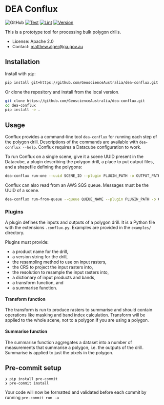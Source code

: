 # DEA Conflux

![GitHub](https://img.shields.io/github/license/GeoscienceAustralia/dea-conflux)
[![Test](https://github.com/GeoscienceAustralia/dea-conflux/actions/workflows/test.yml/badge.svg)](https://github.com/GeoscienceAustralia/dea-conflux/actions/workflows/test.yml) [![Lint](https://github.com/GeoscienceAustralia/dea-conflux/actions/workflows/lint.yml/badge.svg)](https://github.com/GeoscienceAustralia/dea-conflux/actions/workflows/lint.yml) [![Version](https://img.shields.io/docker/v/geoscienceaustralia/dea-conflux?label=version)](https://hub.docker.com/r/geoscienceaustralia/dea-conflux)

This is a prototype tool for processing bulk polygon drills.

- License: Apache 2.0
- Contact: matthew.alger@ga.gov.au

## Installation

Install with `pip`:

```bash
pip install git+https://github.com/GeoscienceAustralia/dea-conflux.git
```

Or clone the repository and install from the local version.

```bash
git clone https://github.com/GeoscienceAustralia/dea-conflux.git
cd dea-conflux
pip install -e .
```

## Usage

Conflux provides a command-line tool `dea-conflux` for running each step of the polygon drill. Descriptions of the commands are available with `dea-conflux --help`. Conflux requires a Datacube configuration to work.

To run Conflux on a single scene, give it a scene UUID present in the Datacube, a plugin describing the polygon drill, a place to put output files, and a shapefile defining the polygons:

```bash
dea-conflux run-one --uuid SCENE_ID --plugin PLUGIN_PATH -o OUTPUT_PATH -s SHAPEFILE_PATH
```

Conflux can also read from an AWS SQS queue. Messages must be the UUID of a scene.

```bash
dea-conflux run-from-queue --queue QUEUE_NAME --plugin PLUGIN_PATH -o OUTPUT_PATH -s SHAPEFILE_PATH
```

### Plugins

A plugin defines the inputs and outputs of a polygon drill. It is a Python file with the extensions `.conflux.py`. Examples are provided in the `examples/` directory.

Plugins must provide:

- a product name for the drill,
- a version string for the drill,
- the resampling method to use on input rasters,
- the CRS to project the input rasters into,
- the resolution to resample the input rasters into,
- a dictionary of input products and bands,
- a transform function, and
- a summarise function.

#### Transform function
The transform is run to produce rasters to summarise and should contain operations like masking and band index calculation.
Transform will be applied to the whole scene, not to a polygon if you are using a polygon.

#### Summarise function
The summarise function aggregates a dataset into a number of measurements that summarise a polygon, i.e. the outputs of the drill.
Summarise is applied to just the pixels in the polygon.

## Pre-commit setup

	❯ pip install pre-commit
	❯ pre-commit install

Your code will now be formatted and validated before each commit by running `pre-commit run -a`
